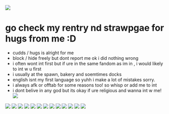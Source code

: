 ![](https://files.catbox.moe/ljoy5z.jpg)
# go check my rentry nd strawpgae for hugs from me :D
- cudds / hugs is alright for me
- block / hide freely but dont report me ok i did nothing wrong
- i often wont int first but if ure in the same fandom as im in , i would likely to int w u first
- i usually at the spawn, bakery and soemtimes docks
- english isnt my first language so yuhh i make a lot of mistakes sorry.
- i always afk or offtab for some reasons too! so whisp or add me to int
- i dont belive in any god but its okay if ure religious and wanna int w me!
![](https://files.catbox.moe/ljoy5z.jpg)

![](https://64.media.tumblr.com/4ad6885e96c2bc10a9c2cff7ef73b69d/b4efadd60ae6c6cc-d8/s250x400/ad825b426250b1addb8131bee645aa9f62d42ee8.gifv) ![](https://i.postimg.cc/YScyBRyx/9odxvf.gif) ![](https://64.media.tumblr.com/1b8a80f8523fa22cc517c16331047ad8/b02e9b9fbea2c91e-20/s250x400/b236034a7a9c41c686ab8cce8f1990aa3e0a5273.gifv) ![](https://blinkies.cafe/b/display/0071-bi.gif) ![](https://64.media.tumblr.com/1c61665b8a33187e8e0969eab339f710/b02e9b9fbea2c91e-1b/s250x400/1a1f5c0a115071e7fd92f6827b7518fd1d0d3f97.gifv) ![](https://64.media.tumblr.com/5f59f873b0f29b58571c1e3a8396a493/a1e32c8ed2683dba-00/s250x400/2f3760db3d9927158b7b2e473645fb3fef62ff0b.gifv) ![](https://i.postimg.cc/02vfBXFt/1ba01d55.gif) ![](https://64.media.tumblr.com/97c6e819e9665afac492bce778eeba14/e00fb671dc1925c4-d9/s250x400/fa67ce431ba5ce4b2d515eee0185b4e580fd53d2.gif) ![](https://64.media.tumblr.com/68bbf977ea766351714b9127a01c4c8f/f01b417193c36424-03/s250x400/77bfc1c4518cd50a93fd42668e50c9478ac89d17.gif) ![](https://64.media.tumblr.com/8c1c49b53ce261d973c91e47b1c6f524/3558b906d3e28e70-b5/s250x400/121c8f1e34601de509bc8d1964250f7e23c5a7ab.gifv) ![](https://64.media.tumblr.com/c3c5f926a847c64f717daa510f913777/87ab5d012497e0ed-47/s250x400/18c9f7b7796e0391f6b31da7c14f6c9febd9a258.gifv) ![](https://files.catbox.moe/n7apmf.webp) ![](https://64.media.tumblr.com/470950b795e51d44e2a1b0037597edba/cb07171fe01bab5d-bf/s250x400/ec1e952b4df1791c65451855c3f30b3dd55611d6.gifv)
